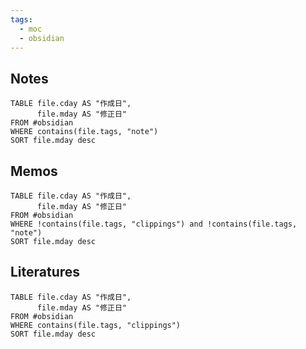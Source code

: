 ```yaml
---
tags:
  - moc
  - obsidian
---
```


## Notes
```dataview
TABLE file.cday AS "作成日",
	  file.mday AS "修正日"
FROM #obsidian
WHERE contains(file.tags, "note")
SORT file.mday desc
```

## Memos
```dataview
TABLE file.cday AS "作成日",
	  file.mday AS "修正日"
FROM #obsidian
WHERE !contains(file.tags, "clippings") and !contains(file.tags, "note")
SORT file.mday desc
```

## Literatures
```dataview
TABLE file.cday AS "作成日",
	  file.mday AS "修正日"
FROM #obsidian
WHERE contains(file.tags, "clippings")
SORT file.mday desc
```